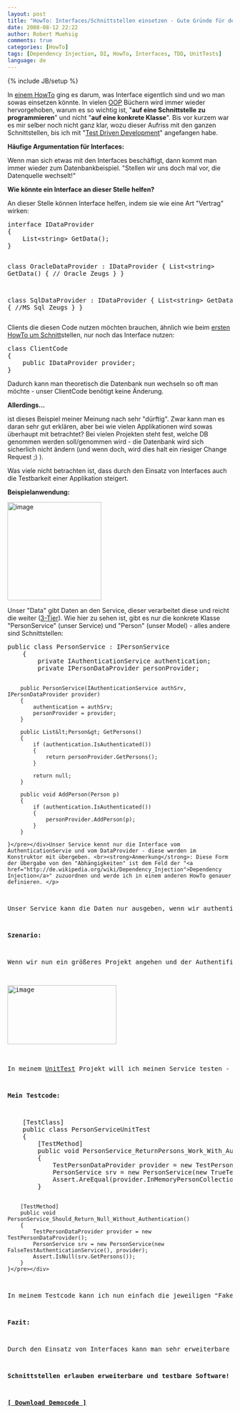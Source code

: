 ```yaml
---
layout: post
title: "HowTo: Interfaces/Schnittstellen einsetzen - Gute Gründe für den Einsatz von Schnittstellen"
date: 2008-08-12 22:22
author: Robert Muehsig
comments: true
categories: [HowTo]
tags: [Dependency Injection, DI, HowTo, Interfaces, TDD, UnitTests]
language: de
---
```

{% include JB/setup %}
<p>In <a href="{{BASE_PATH}}/2007/11/28/howto-interfacesschnittstellen-verstehen-mal-auf-simple-art-und-weise/">einem HowTo</a> ging es darum, was Interface eigentlich sind und wo man sowas einsetzen könnte. In vielen <a href="http://de.wikipedia.org/wiki/Objektorientierte_Programmierung">OOP</a> Büchern wird immer wieder hervorgehoben, warum es so wichtig ist, "<strong>auf eine Schnittstelle zu programmieren</strong>" und nicht "<strong>auf eine konkrete Klasse</strong>". Bis vor kurzem war es mir selber noch nicht ganz klar, wozu dieser Aufriss mit den ganzen Schnittstellen, bis ich mit "<a href="http://de.wikipedia.org/wiki/Testgetriebene_Entwicklung">Test Driven Development</a>" angefangen habe.</p> <p><strong>Häufige Argumentation für Interfaces:</strong></p> <p>Wenn man sich etwas mit den Interfaces beschäftigt, dann kommt man immer wieder zum Datenbankbeispiel. "Stellen wir uns doch mal vor, die Datenquelle wechselt!"</p> <p><strong>Wie könnte ein Interface an dieser Stelle helfen?</strong></p> <p>An dieser Stelle können Interface helfen, indem sie wie eine Art "Vertrag" wirken:</p> <p> <div class="wlWriterSmartContent" id="scid:812469c5-0cb0-4c63-8c15-c81123a09de7:42081a2e-dfab-4e36-8c90-2d1dcced7b9c" style="padding-right: 0px; display: inline; padding-left: 0px; float: none; padding-bottom: 0px; margin: 0px; padding-top: 0px"><pre name="code" class="c">interface IDataProvider
{
	List&lt;string&gt; GetData();
}

class OracleDataProvider : IDataProvider
{
	List&lt;string&gt; GetData()
	{
	// Oracle Zeugs
	}
}

class SqlDataProvider : IDataProvider
{
	List&lt;string&gt; GetData()
	{
	//MS Sql Zeugs
	}
}</pre></div></p>
<p>Clients die diesen Code nutzen möchten brauchen, ähnlich wie beim <a href="{{BASE_PATH}}/2007/11/28/howto-interfacesschnittstellen-verstehen-mal-auf-simple-art-und-weise/">ersten HowTo um Schnitt</a>stellen, nur noch das Interface nutzen:</p>
<p>
<div class="wlWriterSmartContent" id="scid:812469c5-0cb0-4c63-8c15-c81123a09de7:b6285396-cc7f-4e46-956b-ce0ff01d2ab2" style="padding-right: 0px; display: inline; padding-left: 0px; float: none; padding-bottom: 0px; margin: 0px; padding-top: 0px"><pre name="code" class="c#">class ClientCode
{
	public IDataProvider provider;
}</pre></div></p>
<p>Dadurch kann man theoretisch die Datenbank nun wechseln so oft man möchte - unser ClientCode benötigt keine Änderung.</p>
<p><strong>Allerdings...</strong></p>
<p>ist dieses Beispiel meiner Meinung nach sehr "dürftig". Zwar kann man es daran sehr gut erklären, aber bei wie vielen Applikationen wird sowas überhaupt mit betrachtet? Bei vielen Projekten steht fest, welche DB genommen werden soll/genommen wird - die Datenbank wird sich sicherlich nicht ändern (und wenn doch, wird dies halt ein riesiger Change Request ;) ).</p>
<p>Was viele nicht betrachten ist, dass durch den Einsatz von Interfaces auch die Testbarkeit einer Applikation steigert.</p>
<p><strong>Beispielanwendung:</strong></p>
<p><a href="{{BASE_PATH}}/assets/wp-images-de/image520.png"><img style="border-right: 0px; border-top: 0px; border-left: 0px; border-bottom: 0px" height="220" alt="image" src="{{BASE_PATH}}/assets/wp-images-de/image-thumb498.png" width="210" border="0"></a> </p>
<p>Unser "Data" gibt Daten an den Service, dieser verarbeitet diese und reicht die weiter (<a href="{{BASE_PATH}}/2008/07/09/howto-3-tier-3-schichten-architektur/">3-Tier</a>). Wie hier zu sehen ist, gibt es nur die konkrete Klasse "PersonService" (unser Service) und "Person" (unser Model) - alles andere sind Schnittstellen:</p>
<p>
<div class="wlWriterSmartContent" id="scid:812469c5-0cb0-4c63-8c15-c81123a09de7:36136e9d-8194-4d29-8427-bc2c1c06bf37" style="padding-right: 0px; display: inline; padding-left: 0px; float: none; padding-bottom: 0px; margin: 0px; padding-top: 0px"><pre name="code" class="c#">public class PersonService : IPersonService
    {
        private IAuthenticationService authentication;
        private IPersonDataProvider personProvider;

        public PersonService(IAuthenticationService authSrv, IPersonDataProvider provider)
        {
            authentication = authSrv;
            personProvider = provider;
        }

        public List&lt;Person&gt; GetPersons()
        {
            if (authentication.IsAuthenticated())
            {
                return personProvider.GetPersons();
            }
            
            return null;
        }

        public void AddPerson(Person p)
        {
            if (authentication.IsAuthenticated())
            {
                personProvider.AddPerson(p);
            }
        }

    }</pre></div>Unser Service kennt nur die Interface vom AuthenticationServie und vom DataProvider - diese werden im Konstruktor mit übergeben. <br><strong>Anmerkung</strong>: Diese Form der Übergabe von den "Abhängigkeiten" ist dem Feld der "<a href="http://de.wikipedia.org/wiki/Dependency_Injection">Dependency Injection</a>" zuzuordnen und werde ich in einem anderen HowTo genauer definieren. </p>
<p>Unser Service kann die Daten nur ausgeben, wenn wir authentifiziert sind.</p>
<p><strong>Szenario:</strong></p>
<p>Wenn wir nun ein größeres Projekt angehen und der Authentifizierungsmechanismus nicht so einfach ist und auch Fremdsysteme mit einbezieht, dann wäre es ja nett, wenn man während der Entwicklung eine Art "Fake" aufsetzen kann. Durch die Interface ist es sehr einfach, sowas zu machen:</p>
<p><a href="{{BASE_PATH}}/assets/wp-images-de/image521.png"><img style="border-right: 0px; border-top: 0px; border-left: 0px; border-bottom: 0px" height="132" alt="image" src="{{BASE_PATH}}/assets/wp-images-de/image-thumb499.png" width="244" border="0"></a> </p>
<p>In meinem <a href="{{BASE_PATH}}/2008/05/22/howto-einfache-tests-unittests-oder-keine-angst-vor-unittests/">UnitTest</a> Projekt will ich meinen Service testen - und <a href="{{BASE_PATH}}/2008/08/05/howto-unittests-und-einfhrung-in-mocking-mit-rhinomocks/">nur diesen(!).</a> dafür habe ich mit ein "TestPersonDataProvider" erstellt, der "IPersonDataProvider" implementiert und jeweils ein AuthenticationService, welcher mir sagt, dass ich authentifiziert bin, oder nicht.</p>
<p><strong>Mein Testcode:</strong></p>
<div class="wlWriterSmartContent" id="scid:812469c5-0cb0-4c63-8c15-c81123a09de7:2fce7e11-72f3-4da6-94fa-e71eb33229d0" style="padding-right: 0px; display: inline; padding-left: 0px; float: none; padding-bottom: 0px; margin: 0px; padding-top: 0px"><pre name="code" class="c#">    [TestClass]
    public class PersonServiceUnitTest
    {
        [TestMethod]
        public void PersonService_ReturnPersons_Work_With_Authentication()
        {
            TestPersonDataProvider provider = new TestPersonDataProvider();
            PersonService srv = new PersonService(new TrueTestAuthenticationService(), provider);
            Assert.AreEqual(provider.InMemoryPersonCollection.Count, srv.GetPersons().Count);
        }

        [TestMethod]
        public void PersonService_Should_Return_Null_Without_Authentication()
        {
            TestPersonDataProvider provider = new TestPersonDataProvider();
            PersonService srv = new PersonService(new FalseTestAuthenticationService(), provider);
            Assert.IsNull(srv.GetPersons());
        }
    }</pre></div>
<p>In meinem Testcode kann ich nun einfach die jeweiligen "Fakes" übergeben - ohne den Clientcode ändern zu müssen.</p>
<p><strong>Fazit:</strong></p>
<p>Durch den Einsatz von Interfaces kann man sehr erweiterbare Systeme machen - ein Beispiel ist z.B. das <a href="http://asp.net/mvc">MVC Framework von Microsoft</a>. Der Nebeneffekt ist natürlich auch, dass man die Datenquelle wechseln kann oder dass man einfache Fakes in den Tests, aber auch im Produktionscode verwenden kann (jedenfalls bevor auf "Release" gedrückt wird ;)).</p>
<p><strong>Schnittstellen erlauben erweiterbare und testbare Software!</strong></p>
<p><strong><a href="{{BASE_PATH}}/assets/files/democode/whyinterfaces/whyinterfaces.zip">[ Download Democode ]</a></strong></p>
